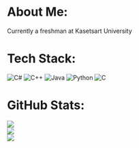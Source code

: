 # About Me:
Currently a freshman at Kasetsart University

# Tech Stack:
![C#](https://img.shields.io/badge/c%23-%23239120.svg?style=flat&logo=c-sharp&logoColor=white) ![C++](https://img.shields.io/badge/c++-%2300599C.svg?style=flat&logo=c%2B%2B&logoColor=white) ![Java](https://img.shields.io/badge/java-%23ED8B00.svg?style=flat&logo=java&logoColor=white) ![Python](https://img.shields.io/badge/python-3670A0?style=flat&logo=python&logoColor=ffdd54) ![C](https://img.shields.io/badge/c-%2300599C.svg?style=flat&logo=c&logoColor=white)
# GitHub Stats:
![](https://github-readme-stats.vercel.app/api?username=D7NAMITE&theme=blueberry&hide_border=true&include_all_commits=false&count_private=false)<br/>
![](https://github-readme-streak-stats.herokuapp.com/?user=D7NAMITE&theme=blueberry&hide_border=true)<br/>
![](https://github-readme-stats.vercel.app/api/top-langs/?username=D7NAMITE&theme=blueberry&hide_border=true&include_all_commits=false&count_private=false&layout=compact)

<!-- Proudly created with GPRM ( https://gprm.itsvg.in ) -->
